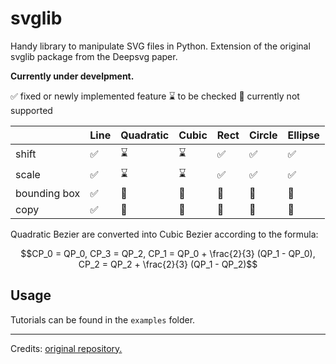 # svglib

  
  

Handy library to manipulate SVG files in Python. Extension of the original svglib package from the Deepsvg paper.

  

**Currently under develpment.**

✅ fixed or newly implemented feature
⌛ to be checked
🚫 currently not supported 

|              | Line | Quadratic | Cubic | Rect | Circle | Ellipse |
|--------------|------|-----------|-------|------|--------|---------|
| shift        | ✅    | ⌛         | ⌛     | ✅    | ✅      | ✅       |
| scale        | ✅    | ⌛         | ⌛     | ✅    | ✅      | ✅       |
| bounding box | ✅    | 🚫         | 🚫     | 🚫    | 🚫      | 🚫       |
| copy         | ✅    | 🚫         | 🚫     | 🚫    | 🚫      | 🚫       |


Quadratic Bezier are converted into Cubic Bezier according to the formula:

```math
CP_0 = QP_0,  
CP_3 = QP_2,
CP_1 = QP_0 + \frac{2}{3} (QP_1 - QP_0), 
CP_2 = QP_2 + \frac{2}{3} (QP_1 - QP_2)
```

## Usage

Tutorials can be found in the `examples` folder.

  
  ---

Credits: [original repository.](https://github.com/alexandre01/deepsvg/tree/master/deepsvg/svglib)